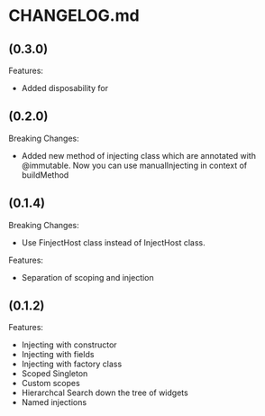 # CHANGELOG.md

## (0.3.0)

Features:

  - Added disposability for

## (0.2.0)

Breaking Changes:

  - Added new method of injecting class which are annotated with @immutable. Now you can use manualInjecting in context of buildMethod

## (0.1.4)

Breaking Changes:

  - Use FinjectHost class instead of InjectHost class.

Features:

  - Separation of scoping and injection


## (0.1.2)

Features:

  - Injecting with constructor
  - Injecting with fields
  - Injecting with factory class
  - Scoped Singleton
  - Custom scopes
  - Hierarchcal Search down the tree of widgets
  - Named injections